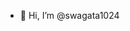 - 👋 Hi, I’m @swagata1024

  
<!---
swagata1024/swagata1024 is a ✨ special ✨ repository because its `README.md` (this file) appears on your GitHub profile.
You can click the Preview link to take a look at your changes.
--->
